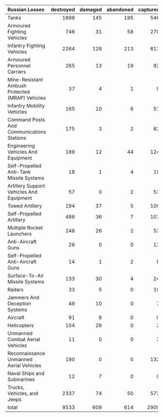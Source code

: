 | Russian Losses                                   |   destroyed |   damaged |   abandoned |   captured |   total |
|:-------------------------------------------------|------------:|----------:|------------:|-----------:|--------:|
| Tanks                                            |        1699 |       145 |         195 |        546 |    2585 |
| Armoured Fighting Vehicles                       |         746 |        31 |          58 |        270 |    1105 |
| Infantry Fighting Vehicles                       |        2264 |       128 |         213 |        617 |    3222 |
| Armoured Personnel Carriers                      |         265 |        13 |          19 |         92 |     389 |
| Mine-Resistant Ambush Protected  (MRAP) Vehicles |          37 |         4 |           1 |          9 |      51 |
| Infantry Mobility Vehicles                       |         165 |        10 |           6 |         51 |     232 |
| Command Posts And Communications Stations        |         175 |         3 |           2 |         83 |     263 |
| Engineering Vehicles And Equipment               |         189 |        12 |          44 |        124 |     369 |
| Self-Propelled Anti-Tank Missile Systems         |          18 |         1 |           4 |         19 |      42 |
| Artillery Support Vehicles And Equipment         |          57 |         0 |           2 |         53 |     112 |
| Towed Artillery                                  |         194 |        37 |           5 |        100 |     336 |
| Self-Propelled Artillery                         |         486 |        36 |           7 |        107 |     636 |
| Multiple Rocket Launchers                        |         248 |        26 |           2 |         53 |     329 |
| Anti-Aircraft Guns                               |          26 |         0 |           0 |         17 |      43 |
| Self-Propelled Anti-Aircraft Guns                |          14 |         1 |           2 |          8 |      25 |
| Surface-To-Air Missile Systems                   |         133 |        30 |           4 |         24 |     191 |
| Radars                                           |          33 |         5 |           0 |         10 |      48 |
| Jammers And Deception Systems                    |          49 |        10 |           0 |          7 |      66 |
| Aircraft                                         |          91 |         8 |           0 |          0 |      99 |
| Helicopters                                      |         104 |        28 |           0 |          2 |     134 |
| Unmanned Combat Aerial Vehicles                  |          11 |         0 |           0 |          3 |      14 |
| Reconnaissance Unmanned Aerial Vehicles          |         180 |         0 |           0 |        132 |     312 |
| Naval Ships and Submarines                       |          12 |         7 |           0 |          0 |      19 |
| Trucks, Vehicles, and Jeeps                      |        2337 |        74 |          50 |        573 |    3034 |
| total                                            |        9533 |       609 |         614 |       2900 |   13656 |